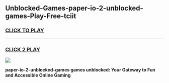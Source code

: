 
## Unblocked-Games-paper-io-2-unblocked-games-Play-Free-tciit
<h3>
<a href="https://premium76.site?title=paper-io-2-unblocked-games&ref=21A">CLICK TO PLAY</a></h3>
<hr>

<h3>
<a href="https://premium76.site?title=paper-io-2-unblocked-games&ref=21A">CLICK 2 PLAY</a>
  
</h3>

<a href="https://premium76.site?title=paper-io-2-unblocked-games&ref=21A"><img src="https://clearcache.store/games.png"></a>


**paper-io-2-unblocked-games games unblocked: Your Gateway to Fun and Accessible Online Gaming**
